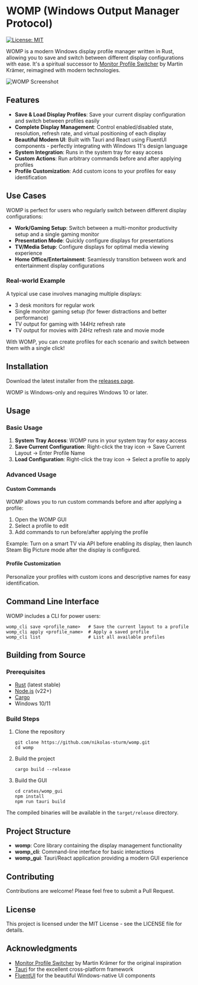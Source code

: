 # WOMP (Windows Output Manager Protocol)

[![License: MIT](https://img.shields.io/badge/License-MIT-yellow.svg)](https://opensource.org/licenses/MIT)

WOMP is a modern Windows display profile manager written in Rust, allowing you to save and switch between different display configurations with ease. It's a spiritual successor to [Monitor Profile Switcher](https://sourceforge.net/projects/monitorswitcher/) by Martin Krämer, reimagined with modern technologies.

![WOMP Screenshot](https://via.placeholder.com/800x450.png?text=WOMP+Screenshot)

## Features

- **Save & Load Display Profiles**: Save your current display configuration and switch between profiles easily
- **Complete Display Management**: Control enabled/disabled state, resolution, refresh rate, and virtual positioning of each display
- **Beautiful Modern UI**: Built with Tauri and React using FluentUI components - perfectly integrating with Windows 11's design language
- **System Integration**: Runs in the system tray for easy access
- **Custom Actions**: Run arbitrary commands before and after applying profiles
- **Profile Customization**: Add custom icons to your profiles for easy identification

## Use Cases

WOMP is perfect for users who regularly switch between different display configurations:

- **Work/Gaming Setup**: Switch between a multi-monitor productivity setup and a single gaming monitor
- **Presentation Mode**: Quickly configure displays for presentations
- **TV/Media Setup**: Configure displays for optimal media viewing experience
- **Home Office/Entertainment**: Seamlessly transition between work and entertainment display configurations

### Real-world Example

A typical use case involves managing multiple displays:
- 3 desk monitors for regular work
- Single monitor gaming setup (for fewer distractions and better performance)
- TV output for gaming with 144Hz refresh rate
- TV output for movies with 24Hz refresh rate and movie mode

With WOMP, you can create profiles for each scenario and switch between them with a single click!

## Installation

Download the latest installer from the [releases page](https://github.com/nikolas-sturm/womp/releases).

WOMP is Windows-only and requires Windows 10 or later.

## Usage

### Basic Usage

1. **System Tray Access**: WOMP runs in your system tray for easy access
2. **Save Current Configuration**: Right-click the tray icon → Save Current Layout → Enter Profile Name
3. **Load Configuration**: Right-click the tray icon → Select a profile to apply

### Advanced Usage

#### Custom Commands

WOMP allows you to run custom commands before and after applying a profile:

1. Open the WOMP GUI
2. Select a profile to edit
3. Add commands to run before/after applying the profile

Example: Turn on a smart TV via API before enabling its display, then launch Steam Big Picture mode after the display is configured.

#### Profile Customization

Personalize your profiles with custom icons and descriptive names for easy identification.

## Command Line Interface

WOMP includes a CLI for power users:

```
womp_cli save <profile_name>   # Save the current layout to a profile
womp_cli apply <profile_name>  # Apply a saved profile
womp_cli list                  # List all available profiles
```

## Building from Source

### Prerequisites

- [Rust](https://www.rust-lang.org/tools/install) (latest stable)
- [Node.js](https://nodejs.org/) (v22+)
- [Cargo](https://doc.rust-lang.org/cargo/getting-started/installation.html)
- Windows 10/11

### Build Steps

1. Clone the repository
   ```
   git clone https://github.com/nikolas-sturm/womp.git
   cd womp
   ```

2. Build the project
   ```
   cargo build --release
   ```

3. Build the GUI
   ```
   cd crates/womp_gui
   npm install
   npm run tauri build
   ```

The compiled binaries will be available in the `target/release` directory.

## Project Structure

- **womp**: Core library containing the display management functionality
- **womp_cli**: Command-line interface for basic interactions
- **womp_gui**: Tauri/React application providing a modern GUI experience

## Contributing

Contributions are welcome! Please feel free to submit a Pull Request.

## License

This project is licensed under the MIT License - see the LICENSE file for details.

## Acknowledgments

- [Monitor Profile Switcher](https://sourceforge.net/projects/monitorswitcher/) by Martin Krämer for the original inspiration
- [Tauri](https://tauri.app/) for the excellent cross-platform framework
- [FluentUI](https://react.fluentui.dev/) for the beautiful Windows-native UI components
